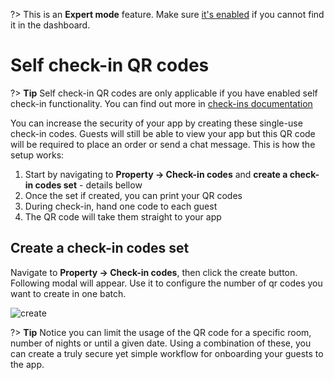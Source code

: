 ?> This is an **Expert mode** feature. Make sure [it's enabled](overview.md?id=advanced-features) if you cannot find it in the dashboard.

# Self check-in QR codes

?> **Tip** Self check-in QR codes are only applicable if you have enabled self check-in functionality. You can find out more in [check-ins documentation](checkins.md?id=self-check-in)

You can increase the security of your app by creating these single-use check-in codes. Guests will still be able to view your app but this QR code will be required to place an order or send a chat message. This is how the setup works:

1. Start by navigating to **Property -> Check-in codes** and **create a check-in codes set** - details bellow
2. Once the set if created, you can print your QR codes
3. During check-in, hand one code to each guest
4. The QR code will take them straight to your app

## Create a check-in codes set

Navigate to **Property -> Check-in codes**, then click the create button. Following modal will appear. Use it to configure the number of qr codes you want to create in one batch.

![create](https://static.guestbell.com/img/docs/self-check-in-code/create.png)

?> **Tip** Notice you can limit the usage of the QR code for a specific room, number of nights or until a given date. Using a combination of these, you can create a truly secure yet simple workflow for onboarding your guests to the app.
